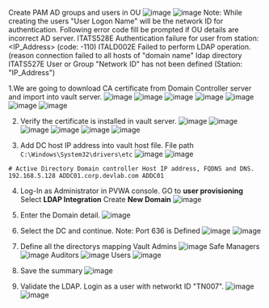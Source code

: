 Create PAM AD groups and users in OU
![image](https://github.com/NallaTeja/CyberArk-PAS/assets/145950340/551fda40-e19c-4e9f-97d8-bac39ae41994)
![image](https://github.com/NallaTeja/CyberArk-PAS/assets/145950340/522cad9c-ee08-4513-9caf-115d626365b6)
Note: While creating the users "User Logon Name" will be the network ID for authentication. 
Following error code fill be prompted if OU details are incorrect AD server.
ITATS528E Authentication failure for user <username> from station: <IP_Address> (code: -110)
ITALD002E Failed to perform LDAP operation.(reason connection failed to all hosts of "domain name" ldap directory 
ITATS527E User or Group "Network ID" has not been defined (Station: "IP_Address")

1.We are going to download CA certificate from Domain Controller server and import into vault server.
![image](https://github.com/NallaTeja/CyberArk-PAS/assets/145950340/eb9287b1-59b3-426a-b6b3-f63e2d89c6ba)
![image](https://github.com/NallaTeja/CyberArk-PAS/assets/145950340/b584be2a-53e5-477a-9078-8f038580f2d8)
![image](https://github.com/NallaTeja/CyberArk-PAS/assets/145950340/45302054-69f8-40f4-9900-fb64ecacd9e4)
![image](https://github.com/NallaTeja/CyberArk-PAS/assets/145950340/52d99203-0364-43b0-bb41-e6ed8499e1c5)
![image](https://github.com/NallaTeja/CyberArk-PAS/assets/145950340/0e24af56-2735-4c30-b4f8-634b4bd0bc3b)
![image](https://github.com/NallaTeja/CyberArk-PAS/assets/145950340/3e9a7745-2d50-4f96-addc-a734b077ceec)
![image](https://github.com/NallaTeja/CyberArk-PAS/assets/145950340/e329276d-9c1e-4a94-9d93-dff53eecc815)


2. Verify the certificate is installed in vault server.
![image](https://github.com/NallaTeja/CyberArk-PAS/assets/145950340/5394aa50-5ec7-4fee-806c-55f5abda906b)
![image](https://github.com/NallaTeja/CyberArk-PAS/assets/145950340/0c087a83-9236-40a1-a18c-a3312410db8a)
![image](https://github.com/NallaTeja/CyberArk-PAS/assets/145950340/70c6f91a-c518-4a39-b7c3-24b68c74285e)
![image](https://github.com/NallaTeja/CyberArk-PAS/assets/145950340/59dad3ea-6a5c-44d3-9205-cd7bad48a71b)
![image](https://github.com/NallaTeja/CyberArk-PAS/assets/145950340/b9af7af0-9528-4ec8-b767-508e51c92fae)
![image](https://github.com/NallaTeja/CyberArk-PAS/assets/145950340/045d8a63-22ab-4dad-b4a3-20772e5aaed1)


3. Add DC host IP address into vault host file.
File path  ```C:\Windows\System32\drivers\etc```
![image](https://github.com/NallaTeja/CyberArk-PAS/assets/145950340/c8b88c34-6176-444c-8645-75da3682e87f)
![image](https://github.com/NallaTeja/CyberArk-PAS/assets/145950340/85a87bdb-ee74-457f-8aaa-044a9fed3724)

```
# Active Directory Domain controller Host IP address, FQDNS and DNS.
192.168.5.128 ADDC01.corp.devlab.com ADDC01
```
4. Log-In as Administrator in PVWA console. GO to **user provisioning** Select **LDAP Integration** Create **New Domain**
![image](https://github.com/NallaTeja/CyberArk-PAS/assets/145950340/273d7d18-0028-4943-8ff2-e9ff2ef6be76)


5. Enter the Domain detail.
![image](https://github.com/NallaTeja/CyberArk-PAS/assets/145950340/5bcf626f-a891-411e-936a-1340792760c3)


6. Select the DC and continue. Note: Port 636 is Defined
![image](https://github.com/NallaTeja/CyberArk-PAS/assets/145950340/5d6aa85b-de79-495b-aa11-90e80eac547d)
![image](https://github.com/NallaTeja/CyberArk-PAS/assets/145950340/57b711f2-be5a-420e-95f8-8a8008fae7cf)

7. Define all the directorys mapping
Vault Admins
![image](https://github.com/NallaTeja/CyberArk-PAS/assets/145950340/a5d95af6-eaa6-42c8-8957-2df0ab06804c)
Safe Managers
![image](https://github.com/NallaTeja/CyberArk-PAS/assets/145950340/7e60994c-9432-4748-9d06-7c45e4ed53e5)
Auditors
![image](https://github.com/NallaTeja/CyberArk-PAS/assets/145950340/78272ac1-5768-4c15-ac52-2e1fbe11646c)
Users
![image](https://github.com/NallaTeja/CyberArk-PAS/assets/145950340/2cc7b045-9b2b-4cc6-8540-2d5d84d30139)

8. Save the summary 
![image](https://github.com/NallaTeja/CyberArk-PAS/assets/145950340/af4f1851-b37d-48e8-ae36-acd0e482dee4)

9. Validate the LDAP. Login as a user with networkt ID "TN007".
![image](https://github.com/NallaTeja/CyberArk-PAS/assets/145950340/4453968c-f2dc-4842-90f7-0314880588c1)
![image](https://github.com/NallaTeja/CyberArk-PAS/assets/145950340/dfdc4c27-6e1e-4b17-ac4a-fed173135c72)


